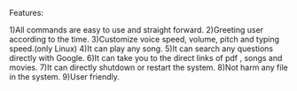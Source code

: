 Features:

1)All commands are easy to use and straight forward.
2)Greeting user according to the time.
3)Customize voice speed, volume, pitch and typing speed.(only Linux)
4)It can play any song.
5)It can search any questions directly with Google.
6)It can take you to the direct links of pdf , songs and movies.
7)It can directly shutdown or restart the system.
8)Not harm any file in the system.
9)User friendly.
